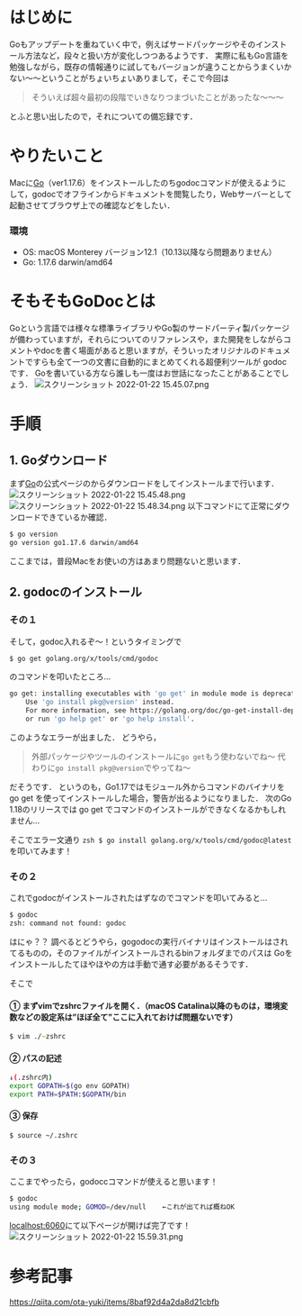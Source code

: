 <!--
title:   Go（ver1.17.6）で godoc を使うまでの手順
tags:    Go,godoc
id:      b3568f0612f4a90cee9f
private: false
-->
# はじめに
Goもアップデートを重ねていく中で，例えばサードパッケージやそのインストール方法など，段々と扱い方が変化しつつあるようです．
実際に私もGo言語を勉強しながら，既存の情報通りに試してもバージョンが違うことからうまくいかない〜〜ということがちょいちょいありまして，そこで今回は

>そういえば超々最初の段階でいきなりつまづいたことがあったな〜〜〜

とふと思い出したので，それについての備忘録です．


# やりたいこと
Macに[Go](https://go.dev)（ver1.17.6）をインストールしたのちgodocコマンドが使えるようにして，godocでオフラインからドキュメントを閲覧したり，Webサーバーとして起動させてブラウザ上での確認などをしたい．

### 環境
- OS: macOS Monterey バージョン12.1（10.13以降なら問題ありません）
- Go: 1.17.6 darwin/amd64


# そもそもGoDocとは
Goという言語では様々な標準ライブラリやGo製のサードパーティ製パッケージが備わっていますが，それらについてのリファレンスや，また開発をしながらコメントやdocを書く場面があると思いますが，そういったオリジナルのドキュメントですらも全て一つの文書に自動的にまとめてくれる超便利ツールが godoc です．
Goを書いている方なら誰しも一度はお世話になったことがあることでしょう．
![スクリーンショット 2022-01-22 15.45.07.png](https://qiita-image-store.s3.ap-northeast-1.amazonaws.com/0/2309572/33243031-f535-8bc6-3709-4f77570a8538.png)


# 手順
## 1. Goダウンロード
まず[Go](https://go.dev)の公式ページのからダウンロードをしてインストールまで行います．
![スクリーンショット 2022-01-22 15.45.48.png](https://qiita-image-store.s3.ap-northeast-1.amazonaws.com/0/2309572/fe8cb65e-85b1-05b2-f7bd-b1227dc774fa.png)
![スクリーンショット 2022-01-22 15.48.34.png](https://qiita-image-store.s3.ap-northeast-1.amazonaws.com/0/2309572/3de828e4-e078-fb83-2a36-72a08d2d0302.png)
以下コマンドにて正常にダウンロードできているか確認．

```zsh
$ go version
go version go1.17.6 darwin/amd64
```

ここまでは，普段Macをお使いの方はあまり問題ないと思います．


## 2. godocのインストール
### その１
そして，godoc入れるぞ〜！というタイミングで

```zsh
$ go get golang.org/x/tools/cmd/godoc
```

のコマンドを叩いたところ...

```zsh
go get: installing executables with 'go get' in module mode is deprecated.
	Use 'go install pkg@version' instead.
	For more information, see https://golang.org/doc/go-get-install-deprecation
	or run 'go help get' or 'go help install'.
```

このようなエラーが出ました．
どうやら，
>外部パッケージやツールのインストールに`go get`もう使わないでね〜
 代わりに`go install pkg@version`でやってね〜

だそうです．
というのも，Go1.17ではモジュール外からコマンドのバイナリを go get を使ってインストールした場合，警告が出るようになりました．
次のGo 1.18のリリースでは go get でコマンドのインストールができなくなるかもしれません...

そこでエラー文通り
`zsh
$ go install golang.org/x/tools/cmd/godoc@latest
`
を叩いてみます！


### その２
これでgodocがインストールされたはずなのでコマンドを叩いてみると...

```zsh
$ godoc
zsh: command not found: godoc
```
はにゃ？？
調べるとどうやら，gogodocの実行バイナリはインストールはされてるものの，そのファイルがインストールされるbinフォルダまでのパスは
Goをインストールしたてほやほやの方は手動で通す必要があるそうです．

そこで
#### ① まずvimでzshrcファイルを開く．（macOS Catalina以降のものは，環境変数などの設定系は”ほぼ全て”ここに入れておけば問題ないです）

```zsh
$ vim ./~zshrc
```
#### ② パスの記述

```zsh
↓(.zshrc内)
export GOPATH=$(go env GOPATH)
export PATH=$PATH:$GOPATH/bin
```

#### ③ 保存

```zsh
$ source ~/.zshrc
```


### その３
ここまでやったら，godoccコマンドが使えると思います！

```zsh
$ godoc
using module mode; GOMOD=/dev/null    ←これが出てれば概ねOK

```

[localhost:6060](http://localhost:6060)にて以下ページが開けば完了です！
![スクリーンショット 2022-01-22 15.59.31.png](https://qiita-image-store.s3.ap-northeast-1.amazonaws.com/0/2309572/da41ed68-6e46-32ac-3408-dd6932d75a2b.png)


# 参考記事
https://qiita.com/ota-yuki/items/8baf92d4a2da8d21cbfb